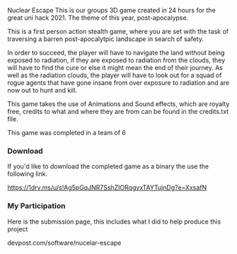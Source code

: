 Nuclear Escape
This is our groups 3D game created in 24 hours for the great uni hack 2021. The theme of this year, post-apocalypse.

This is a first person action stealth game, where you are set with the task of traversing a barren post-apocalytpic landscape in search of safety. 

In order to succeed, the player will have to navigate the land without being exposed to radiation, if they are exposed to radiation from the clouds, they will have to find the cure or else it might mean the end of their journey. As well as the radiation clouds, the player will have to look out for a squad of rogue agents that have gone insane from over exposure to radiation and are now out to hunt and kill. 

This game takes the use of Animations and Sound effects, which are royalty free, credits to what and where they are from can be found in the credits.txt file.

This game was completed in a team of 6

<h3>Download</h3>
If you'd like to download the completed game as a binary the use the following link.

https://1drv.ms/u/s!Ag5pGqJNR7SshZIORqgvxTAYTujnDg?e=XxsafN

<h3>My Participation</h3>

Here is the submission page, this includes what I did to help produce this project

devpost.com/software/nucelar-escape
